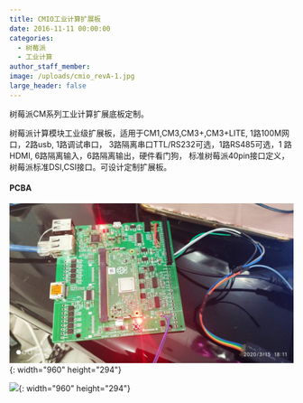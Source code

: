 ```yaml
---
title: CMIO工业计算扩展板
date: 2016-11-11 00:00:00
categories:
  - 树莓派
  - 工业计算
author_staff_member:
image: /uploads/cmio_revA-1.jpg
large_header: false
---
```


树莓派CM系列工业计算扩展底板定制。
&nbsp;

树莓派计算模块工业级扩展板，适用于CM1,CM3,CM3+,CM3+LITE, 1路100M网口，2路usb, 1路调试串口，
3路隔离串口TTL/RS232可选，1路RS485可选，1 路HDMI, 6路隔离输入，6路隔离输出，硬件看门狗，
标准树莓派40pin接口定义，树莓派标准DSI,CSI接口。可设计定制扩展板。

#### PCBA

![](/uploads/cmio_revA-1.jpg){: width="960" height="294"}

![](/uploads/cmio_reva-3.jpg){: width="960" height="294"}
